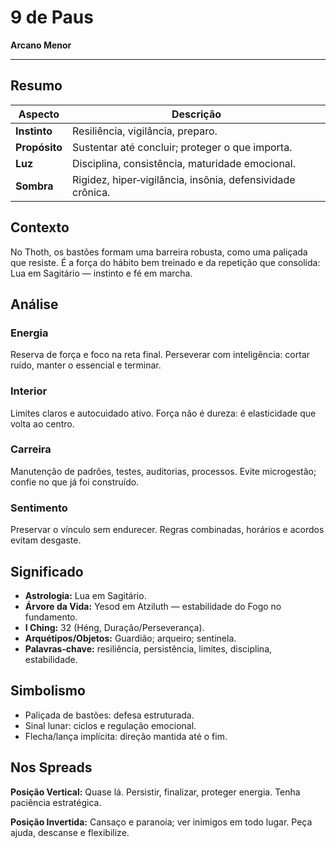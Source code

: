 # 9 de Paus

**Arcano Menor**

---

## Resumo

| Aspecto | Descrição |
|---------|-----------|
| **Instinto** | Resiliência, vigilância, preparo. |
| **Propósito** | Sustentar até concluir; proteger o que importa. |
| **Luz** | Disciplina, consistência, maturidade emocional. |
| **Sombra** | Rigidez, hiper‑vigilância, insônia, defensividade crônica. |

## Contexto

No Thoth, os bastões formam uma barreira robusta, como uma paliçada que resiste. É a força do hábito bem treinado e da repetição que consolida: Lua em Sagitário — instinto e fé em marcha.

## Análise

### Energia

Reserva de força e foco na reta final. Perseverar com inteligência: cortar ruído, manter o essencial e terminar.

### Interior

Limites claros e autocuidado ativo. Força não é dureza: é elasticidade que volta ao centro.

### Carreira

Manutenção de padrões, testes, auditorias, processos. Evite microgestão; confie no que já foi construído.

### Sentimento

Preservar o vínculo sem endurecer. Regras combinadas, horários e acordos evitam desgaste.

## Significado

- **Astrologia:** Lua em Sagitário.
- **Árvore da Vida:** Yesod em Atziluth — estabilidade do Fogo no fundamento.
- **I Ching:** 32 (Héng, Duração/Perseverança).
- **Arquétipos/Objetos:** Guardião; arqueiro; sentinela.
- **Palavras‑chave:** resiliência, persistência, limites, disciplina, estabilidade.

## Simbolismo

- Paliçada de bastões: defesa estruturada.
- Sinal lunar: ciclos e regulação emocional.
- Flecha/lança implícita: direção mantida até o fim.

## Nos Spreads

**Posição Vertical:** Quase lá. Persistir, finalizar, proteger energia. Tenha paciência estratégica.

**Posição Invertida:** Cansaço e paranoia; ver inimigos em todo lugar. Peça ajuda, descanse e flexibilize.
